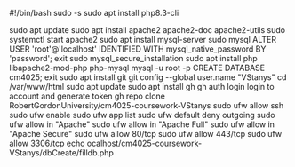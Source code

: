 #!/bin/bash
sudo -s 
sudo apt install php8.3-cli 

sudo apt update
sudo apt install apache2 apache2-doc apache2-utils
sudo systemctl start apache2
sudo apt install mysql-server
sudo mysql
ALTER USER 'root'@'localhost' IDENTIFIED WITH mysql_native_password BY 'password';
exit
sudo mysql_secure_installation
sudo apt install php libapache2-mod-php php-mysql
mysql -u root -p
CREATE DATABASE cm4025;
exit
sudo apt install git
git config --global user.name "VStanys" 
cd /var/www/html 
sudo apt update
sudo apt install gh
gh auth login
login to account and generate token 
gh repo clone RobertGordonUniversity/cm4025-coursework-VStanys 
sudo ufw allow ssh
sudo ufw enable
sudo ufw app list
sudo ufw default deny outgoing
sudo ufw allow in "Apache"
sudo ufw allow in "Apache Full"
sudo ufw allow in "Apache Secure"
sudo ufw allow 80/tcp
sudo ufw allow 443/tcp
sudo ufw allow 3306/tcp 
echo ocalhost/cm4025-coursework-VStanys/dbCreate/filldb.php
